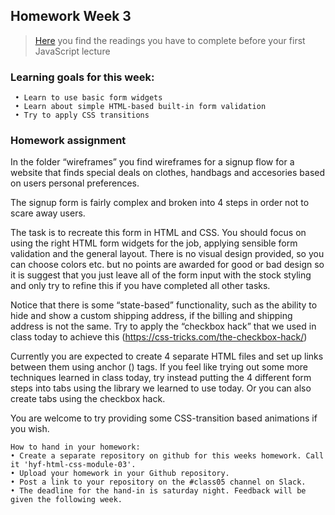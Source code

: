 ## Homework Week 3

>[Here](https://github.com/HackYourFuture-CPH/JavaScript/tree/master/Week0) you find the readings you have to complete before your first JavaScript lecture

### Learning goals for this week:
```
 • Learn to use basic form widgets
 • Learn about simple HTML-based built-in form validation
 • Try to apply CSS transitions
```

### Homework assignment

In the folder “wireframes” you find wireframes for a signup flow for a website that finds special deals on clothes, handbags and accesories based on users personal preferences.

The signup form is fairly complex and broken into 4 steps in order not to scare away users.

The task is to recreate this form in HTML and CSS. You should focus on using the right HTML form widgets for the job, applying sensible form validation and the general layout. There is no visual design provided, so you can choose colors etc. but no points are awarded for good or bad design so it is suggest that you just leave all of the form input with the stock styling and only try to refine this if you have completed all other tasks.

Notice that there is some “state-based” functionality, such as the ability to hide and show a custom shipping address, if the billing and shipping address is not the same. Try to apply the “checkbox hack” that we used in class today to achieve this (https://css-tricks.com/the-checkbox-hack/)

Currently you are expected to create 4 separate HTML files and set up links between them using anchor (<a>) tags. If you feel like trying out some more techniques learned in class today, try instead putting the 4 different form steps into tabs using the library we learned to use today. Or you can also create tabs using the checkbox hack. 

You are welcome to try providing some CSS-transition based animations if you wish.

```
How to hand in your homework:
• Create a separate repository on github for this weeks homework. Call it 'hyf-html-css-module-03'.
• Upload your homework in your Github repository.
• Post a link to your repository on the #class05 channel on Slack.
• The deadline for the hand-in is saturday night. Feedback will be given the following week.
```
